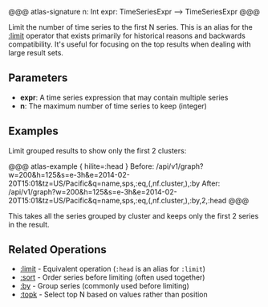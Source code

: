 @@@ atlas-signature
n: Int
expr: TimeSeriesExpr
-->
TimeSeriesExpr
@@@

Limit the number of time series to the first N series. This is an alias for the
[:limit](limit.md) operator that exists primarily for historical reasons and backwards
compatibility. It's useful for focusing on the top results when dealing with large result sets.

## Parameters

* **expr**: A time series expression that may contain multiple series
* **n**: The maximum number of time series to keep (integer)

## Examples

Limit grouped results to show only the first 2 clusters:

@@@ atlas-example { hilite=:head }
Before: /api/v1/graph?w=200&h=125&s=e-3h&e=2014-02-20T15:01&tz=US/Pacific&q=name,sps,:eq,(,nf.cluster,),:by
After: /api/v1/graph?w=200&h=125&s=e-3h&e=2014-02-20T15:01&tz=US/Pacific&q=name,sps,:eq,(,nf.cluster,),:by,2,:head
@@@

This takes all the series grouped by cluster and keeps only the first 2 series in the result.

## Related Operations

* [:limit](limit.md) - Equivalent operation (`:head` is an alias for `:limit`)
* [:sort](sort.md) - Order series before limiting (often used together)
* [:by](by.md) - Group series (commonly used before limiting)
* [:topk](topk.md) - Select top N based on values rather than position
